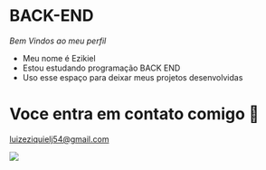 # BACK-END
_Bem Vindos ao meu perfil_
- Meu nome é Ezikiel
- Estou estudando programação BACK END
- Uso esse espaço para deixar meus projetos desenvolvidas
 # Voce entra em contato comigo 📧
 luizeziquielj54@gmail.com

![](https://media1.tenor.com/m/qzc9bkg5RNcAAAAC/but-why-tho.gif)
